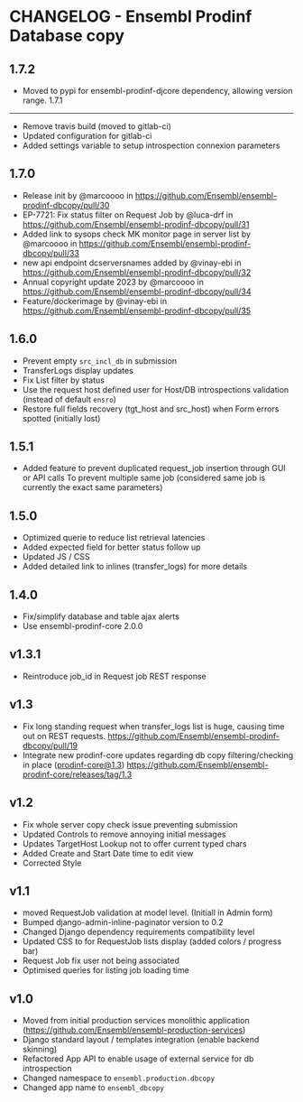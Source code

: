 CHANGELOG - Ensembl Prodinf Database copy
=========================================
1.7.2
-----
* Moved to pypi for ensembl-prodinf-djcore dependency, allowing version range.
1.7.1
-----
* Remove travis build (moved to gitlab-ci)
* Updated configuration for gitlab-ci
* Added settings variable to setup introspection connexion parameters

1.7.0
-----

* Release init by @marcoooo in https://github.com/Ensembl/ensembl-prodinf-dbcopy/pull/30
* EP-7721: Fix status filter on Request Job by @luca-drf in https://github.com/Ensembl/ensembl-prodinf-dbcopy/pull/31
* Added link to sysops check MK monitor page in server list by @marcoooo in https://github.com/Ensembl/ensembl-prodinf-dbcopy/pull/33
* new api endpoint dcserversnames added by @vinay-ebi in https://github.com/Ensembl/ensembl-prodinf-dbcopy/pull/32
* Annual copyright update 2023 by @marcoooo in https://github.com/Ensembl/ensembl-prodinf-dbcopy/pull/34
* Feature/dockerimage by @vinay-ebi in https://github.com/Ensembl/ensembl-prodinf-dbcopy/pull/35

1.6.0
-----
- Prevent empty `src_incl_db` in submission
- TransferLogs display updates
- Fix List filter by status
- Use the request host defined user for Host/DB introspections validation (instead of default `ensro`)
- Restore full fields recovery (tgt_host and src_host) when Form errors spotted (initially lost)

1.5.1
-----
- Added feature to prevent duplicated request_job insertion through GUI or API calls
  To prevent multiple same job (considered same job is currently the exact same parameters)

1.5.0
-----
- Optimized querie to reduce list retrieval latencies
- Added expected field for better status follow up
- Updated JS / CSS 
- Added detailed link to inlines (transfer_logs) for more details

1.4.0
-----
- Fix/simplify database and table ajax alerts
- Use ensembl-prodinf-core 2.0.0

v1.3.1
------
- Reintroduce job_id in Request job REST response

v1.3
----
- Fix long standing request when transfer_logs list is huge, causing time out on REST requests. https://github.com/Ensembl/ensembl-prodinf-dbcopy/pull/19
- Integrate new prodinf-core updates regarding db copy filtering/checking in place (prodinf-core@1.3) https://github.com/Ensembl/ensembl-prodinf-core/releases/tag/1.3

v1.2
----
- Fix whole server copy check issue preventing submission
- Updated Controls to remove annoying initial messages
- Updates TargetHost Lookup not to offer current typed chars 
- Added Create and Start Date time to edit view
- Corrected Style

v1.1
----
- moved RequestJob validation at model level. (Initiall in Admin form)
- Bumped django-admin-inline-paginator version to 0.2 
- Changed Django dependency requirements compatibility level
- Updated CSS to for RequestJob lists display (added colors / progress bar)
- Request Job fix user not being associated  
- Optimised queries for listing job loading time

v1.0
----
- Moved from initial production services monolithic application (https://github.com/Ensembl/ensembl-production-services)
- Django standard layout / templates integration (enable backend skinning)
- Refactored App API to enable usage of external service for db introspection
- Changed namespace to `ensembl.production.dbcopy`
- Changed app name to `ensembl_dbcopy`  
  
